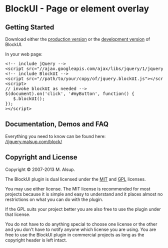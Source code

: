 # BlockUI - Page or element overlay

## Getting Started
Download either the [production version][min] or the [development version][max] of BlockUI.

[min]: //malsup.github.com/min/jquery.blockUI.min.js
[max]: //malsup.github.com/jquery.blockUI.js

In your web page:

<pre>
&lt;!-- include jQuery -->
&lt;script src="//ajax.googleapis.com/ajax/libs/jquery/1/jquery.js">&lt;/script>
&lt;!-- include BlockUI -->
&lt;script src="//path/to/your/copy/of/jquery.blockUI.js">&lt;/script>
&lt;script>
// invoke blockUI as needed -->
$(document).on('click', '#myButton', function() {
   $.blockUI();
});
>&lt;/script>
</pre>

## Documentation, Demos and FAQ
Everything you need to know can be found here: 
[//jquery.malsup.com/block/](//jquery.malsup.com/block/)


## Copyright and License
Copyright &copy; 2007-2013 M. Alsup.

The BlockUI plugin is dual licensed under the [MIT](//malsup.github.com/mit-license.txt) and [GPL](//malsup.github.com/gpl-license-v2.txt) licenses.

You may use either license.  The MIT license is recommended for most projects because it is simple and easy to understand and it places almost no restrictions on what you can do with the plugin.

If the GPL suits your project better you are also free to use the plugin under that license.

You do not have to do anything special to choose one license or the other and you don't have to notify anyone which license you are using. You are free to use the BlockUI plugin in commercial projects as long as the copyright header is left intact.
